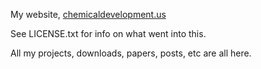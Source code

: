 My website, [chemicaldevelopment.us](chemicaldevelopment.us)

See LICENSE.txt for info on what went into this.

All my projects, downloads, papers, posts, etc are all here.